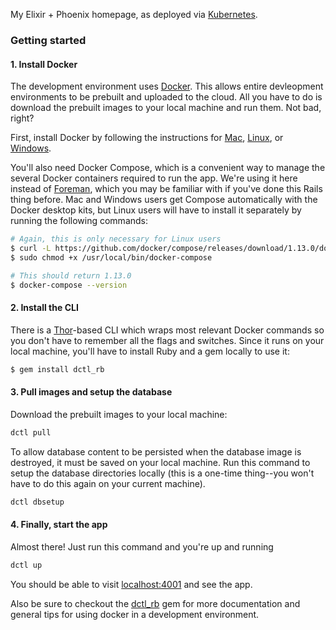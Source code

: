 My Elixir + Phoenix homepage, as deployed via [Kubernetes](kubernetes.io).

### Getting started

#### 1. Install Docker
The development environment uses [Docker](https://www.docker.com/what-docker). This allows entire devleopment environments to be prebuilt and uploaded to the cloud. All you have to do is download the prebuilt images to your local machine and run them. Not bad, right?

First, install Docker by following the instructions for [Mac](https://store.docker.com/editions/community/docker-ce-desktop-mac), [Linux](https://docs.docker.com/engine/installation/linux/ubuntu/#install-using-the-repository), or [Windows](https://store.docker.com/editions/community/docker-ce-desktop-windows).

You'll also need Docker Compose, which is a convenient way to manage the several Docker containers required to run the app. We're using it here instead of [Foreman](https://github.com/ddollar/foreman), which you may be familiar with if you've done this Rails thing before. Mac and Windows users get Compose automatically with the Docker desktop kits, but Linux users will have to install it separately by running the following commands:

```bash
# Again, this is only necessary for Linux users
$ curl -L https://github.com/docker/compose/releases/download/1.13.0/docker-compose-`uname -s`-`uname -m` > /usr/local/bin/docker-compose
$ sudo chmod +x /usr/local/bin/docker-compose

# This should return 1.13.0
$ docker-compose --version
```

#### 2. Install the CLI
There is a [Thor](http://whatisthor.com/)-based CLI which wraps most relevant Docker commands so you don't have to remember all the flags and switches. Since it runs on your local machine, you'll have to install Ruby and a gem locally to use it:

```bash
$ gem install dctl_rb
```

#### 3. Pull images and setup the database

Download the prebuilt images to your local machine:

```bash
dctl pull
```

To allow database content to be persisted when the database image is destroyed, it must be saved on your local machine. Run this command to setup the database directories locally (this is a one-time thing--you won't have to do this again on your current machine).

```bash
dctl dbsetup
```

#### 4. Finally, start the app
Almost there! Just run this command and you're up and running

```bash
dctl up
```

You should be able to visit [localhost:4001](localhost:4001) and see the app.

Also be sure to checkout the [dctl_rb](https://github.com/jutonz/dctl_rb) gem for more documentation and general tips for using docker in a development environment.
